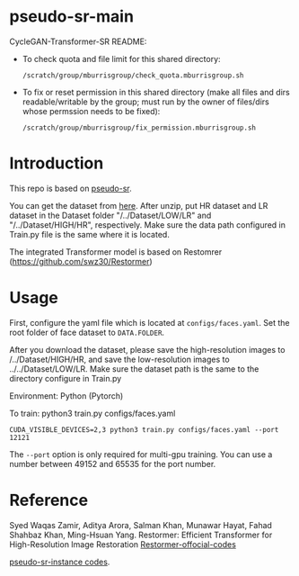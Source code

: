 # pseudo-sr-main
CycleGAN-Transformer-SR
README:

  - To check quota and file limit for this shared directory:

        /scratch/group/mburrisgroup/check_quota.mburrisgroup.sh


  - To fix or reset permission in this shared directory
      (make all files and dirs readable/writable by the group;
       must run by the owner of files/dirs whose permssion needs to be fixed):

        /scratch/group/mburrisgroup/fix_permission.mburrisgroup.sh

# Introduction

This repo is based on [pseudo-sr](https://github.com/yoon28/pseudo-sr.git).

You can get the dataset from [here](https://github.com/jingyang2017/Face-and-Image-super-resolution). After unzip, put HR dataset and LR dataset in the Dataset folder "/../Dataset/LOW/LR" and "/../Dataset/HIGH/HR", respectively. Make sure the data path configured in Train.py file is the same where it is located.

The integrated Transformer model is based on Restomrer (https://github.com/swz30/Restormer)


# Usage

First, configure the yaml file which is located at `configs/faces.yaml`. Set the root folder of face dataset to `DATA.FOLDER`.

After you download the dataset, please save the high-resolution images to /../Dataset/HIGH/HR, and save the low-resolution images to ../../Dataset/LOW/LR. Make sure the dataset path is the same to the directory configure in Train.py

Environment: Python (Pytorch)

To train:
python3 train.py configs/faces.yaml

```
CUDA_VISIBLE_DEVICES=2,3 python3 train.py configs/faces.yaml --port 12121
```

The `--port` option is only required for multi-gpu training.
You can use a number between 49152 and 65535 for the port number. 

# Reference

Syed Waqas Zamir, Aditya Arora, Salman Khan, Munawar Hayat, Fahad Shahbaz Khan, Ming-Hsuan Yang. Restormer: Efficient Transformer for High-Resolution Image Restoration
[Restormer-offocial-codes](https://github.com/swz30/Restormer.git)

[pseudo-sr-instance codes](https://github.com/1999kevin/pseudo-sr.git).
